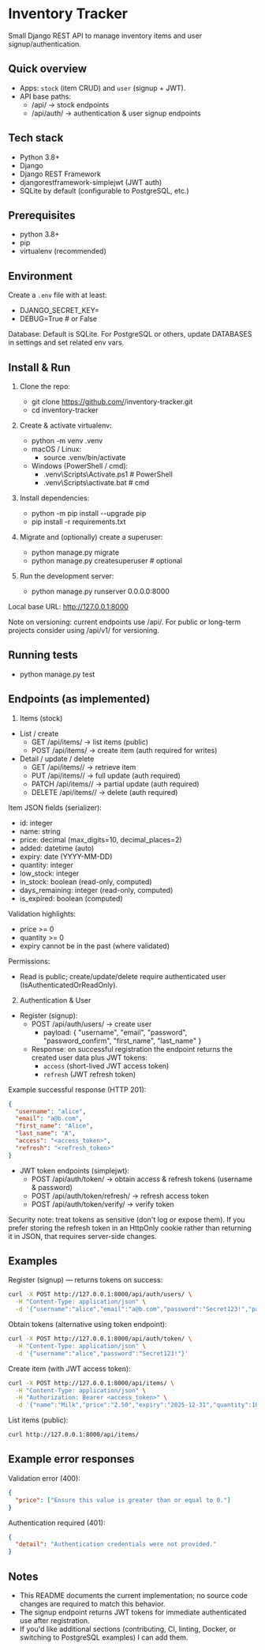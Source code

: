 # Inventory Tracker

Small Django REST API to manage inventory items and user signup/authentication.

## Quick overview
- Apps: `stock` (item CRUD) and `user` (signup + JWT).
- API base paths:
  - /api/       -> stock endpoints
  - /api/auth/  -> authentication & user signup endpoints

## Tech stack
- Python 3.8+
- Django
- Django REST Framework
- djangorestframework-simplejwt (JWT auth)
- SQLite by default (configurable to PostgreSQL, etc.)

## Prerequisites
- python 3.8+
- pip
- virtualenv (recommended)

## Environment
Create a `.env` file with at least:
- DJANGO_SECRET_KEY=<your-secret-key>
- DEBUG=True  # or False

Database: Default is SQLite. For PostgreSQL or others, update DATABASES in settings and set related env vars.

## Install & Run

1. Clone the repo:
   - git clone https://github.com/<your-user-or-org>/inventory-tracker.git
   - cd inventory-tracker

2. Create & activate virtualenv:
   - python -m venv .venv
   - macOS / Linux:
     - source .venv/bin/activate
   - Windows (PowerShell / cmd):
     - .venv\Scripts\Activate.ps1  # PowerShell
     - .venv\Scripts\activate.bat  # cmd

3. Install dependencies:
   - python -m pip install --upgrade pip
   - pip install -r requirements.txt

4. Migrate and (optionally) create a superuser:
   - python manage.py migrate
   - python manage.py createsuperuser  # optional

5. Run the development server:
   - python manage.py runserver 0.0.0.0:8000

Local base URL: http://127.0.0.1:8000

Note on versioning: current endpoints use /api/. For public or long-term projects consider using /api/v1/ for versioning.

## Running tests
- python manage.py test

## Endpoints (as implemented)

1) Items (stock)
- List / create
  - GET  /api/items/    -> list items (public)
  - POST /api/items/    -> create item (auth required for writes)
- Detail / update / delete
  - GET    /api/items/<id>/  -> retrieve item
  - PUT    /api/items/<id>/  -> full update (auth required)
  - PATCH  /api/items/<id>/  -> partial update (auth required)
  - DELETE /api/items/<id>/  -> delete (auth required)

Item JSON fields (serializer):
- id: integer
- name: string
- price: decimal (max_digits=10, decimal_places=2)
- added: datetime (auto)
- expiry: date (YYYY-MM-DD)
- quantity: integer
- low_stock: integer
- in_stock: boolean (read-only, computed)
- days_remaining: integer (read-only, computed)
- is_expired: boolean (computed)

Validation highlights:
- price >= 0
- quantity >= 0
- expiry cannot be in the past (where validated)

Permissions:
- Read is public; create/update/delete require authenticated user (IsAuthenticatedOrReadOnly).

2) Authentication & User
- Register (signup):
  - POST /api/auth/users/  -> create user
    - payload: { "username", "email", "password", "password_confirm", "first_name", "last_name" }
  - Response: on successful registration the endpoint returns the created user data plus JWT tokens:
    - `access` (short-lived JWT access token)
    - `refresh` (JWT refresh token)

Example successful response (HTTP 201):
```json
{
  "username": "alice",
  "email": "a@b.com",
  "first_name": "Alice",
  "last_name": "A",
  "access": "<access_token>",
  "refresh": "<refresh_token>"
}
```

- JWT token endpoints (simplejwt):
  - POST /api/auth/token/         -> obtain access & refresh tokens (username & password)
  - POST /api/auth/token/refresh/ -> refresh access token
  - POST /api/auth/token/verify/  -> verify token

Security note: treat tokens as sensitive (don't log or expose them). If you prefer storing the refresh token in an HttpOnly cookie rather than returning it in JSON, that requires server-side changes.

## Examples

Register (signup) — returns tokens on success:
```bash
curl -X POST http://127.0.0.1:8000/api/auth/users/ \
  -H "Content-Type: application/json" \
  -d '{"username":"alice","email":"a@b.com","password":"Secret123!","password_confirm":"Secret123!","first_name":"Alice","last_name":"A"}'
```

Obtain tokens (alternative using token endpoint):
```bash
curl -X POST http://127.0.0.1:8000/api/auth/token/ \
  -H "Content-Type: application/json" \
  -d '{"username":"alice","password":"Secret123!"}'
```

Create item (with JWT access token):
```bash
curl -X POST http://127.0.0.1:8000/api/items/ \
  -H "Content-Type: application/json" \
  -H "Authorization: Bearer <access_token>" \
  -d '{"name":"Milk","price":"2.50","expiry":"2025-12-31","quantity":10,"low_stock":2}'
```

List items (public):
```bash
curl http://127.0.0.1:8000/api/items/
```

## Example error responses

Validation error (400):
```json
{
  "price": ["Ensure this value is greater than or equal to 0."]
}
```

Authentication required (401):
```json
{
  "detail": "Authentication credentials were not provided."
}
```

## Notes
- This README documents the current implementation; no source code changes are required to match this behavior.
- The signup endpoint returns JWT tokens for immediate authenticated use after registration.
- If you'd like additional sections (contributing, CI, linting, Docker, or switching to PostgreSQL examples) I can add them.
